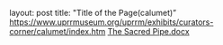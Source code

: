 layout: post
title: "Title of the Page(calumet)”
https://www.uprrmuseum.org/uprrm/exhibits/curators-corner/calumet/index.htm 
[The Sacred Pipe.docx](https://github.com/user-attachments/files/17480416/The.Sacred.Pipe.docx)

